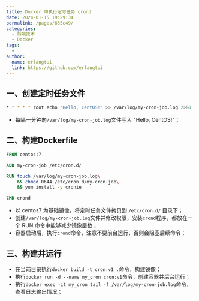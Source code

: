 ```yaml
---
title: Docker 中执行定时任务 crond
date: 2024-01-15 19:29:34
permalink: /pages/655c49/
categories:
  - 后端技术
  - Docker
tags:
  - 
author: 
  name: erlangtui
  link: https://github.com/erlangtui
---
```


## 一、创建定时任务文件
```sh
* * * * * root echo "Hello, CentOS!" >> /var/log/my-cron-job.log 2>&1

```
* 每隔一分钟向`/var/log/my-cron-job.log`文件写入 "Hello, CentOS!"；

## 二、构建Dockerfile
```Dockerfile
FROM centos:7

ADD my-cron-job /etc/cron.d/

RUN touch /var/log/my-cron-job.log\
    && chmod 0644 /etc/cron.d/my-cron-job\
    && yum install -y cronie

CMD crond
```
* 以 centos7 为基础镜像，将定时任务文件拷贝到 `/etc/cron.d/` 目录下；
* 创建`/var/log/my-cron-job.log`文件并修改权限，安装`crond`程序，都放在一个 RUN 命令中能够减少镜像层数；
* 容器启动后，执行`crond`命令，注意不要前台运行，否则会阻塞后续命令；

## 三、构建并运行
* 在当前目录执行`docker build -t cron:v1 .`命令，构建镜像；
* 执行`docker run -d --name my_cron cron:v1`命令，创建容器并后台运行；
* 执行`docker exec -it my_cron tail -f /var/log/my-cron-job.log`命令，查看日志输出情况；

<!-- Docker 是一个开源的应用容器引擎，它允许开发者打包他们的应用以及应用的依赖包到一个可移植的容器中，然后发布到任何流行的 Linux 机器上，也可以实现虚拟化。容器是完全使用沙箱机制，相互之间不会有任何接口。

`docker stop` 命令是用来停止一个或多个正在运行的容器的。其工作原理主要涉及以下几个步骤：

1. **发送停止信号**：
   - 当执行 `docker stop` 命令时，Docker 客户端会向 Docker 守护进程发送一个请求，要求停止指定的容器。
   - Docker 守护进程会向容器发送 `SIGTERM` 信号。这是一个终止信号，它请求容器内部的主进程（PID 1）优雅地关闭。这意味着容器内的进程有机会完成任何必要的清理工作，比如保存状态、关闭网络连接、释放资源等。

2. **等待容器响应**：
   - Docker 会等待一定时间（默认是 10 秒），让容器内的进程响应 `SIGTERM` 信号并优雅地关闭。
   - 如果容器内的进程在这段时间内没有关闭，Docker 会发送 `SIGKILL` 信号，这是一个强制终止信号，不会给进程清理的机会。

3. **容器停止**：
   - 一旦容器内的所有进程都关闭，容器的状态就会变为“已停止”。
   - Docker 守护进程会停止分配资源给这个容器，包括 CPU、内存、网络等。

4. **清理网络和存储资源**：
   - 容器停止后，Docker 会清理与容器相关的网络设置和存储卷，但不会删除容器本身。如果需要完全删除容器，可以使用 `docker rm` 命令。

5. **返回控制台**：
   - 一旦容器被停止，Docker 守护进程会向 Docker 客户端返回操作结果，客户端随后会将结果展示给用户。

`docker stop` 命令的优雅之处在于它允许容器内的应用程序有机会响应停止信号并执行必要的清理操作，这有助于防止数据丢失和不一致的状态。如果容器没有响应 `SIGTERM`，`SIGKILL` 信号则确保容器会被强制停止，尽管这可能不是最优雅的停止方式。 -->
